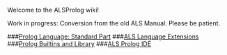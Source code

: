 Welcome to the ALSProlog wiki!

Work in progress: Conversion from the old ALS Manual.
Please be patient.

###[Prolog Language: Standard Part](https://github.com/AppliedLogicSystems/ALSProlog/wiki/1-The-Syntax-of-ALS-Prolog)
###[ALS Language Extensions](https://github.com/AppliedLogicSystems/ALSProlog/wiki/5-Abstract-Data-Types%3A-Structure-Definition)
###[Prolog Builtins and Library](https://github.com/AppliedLogicSystems/ALSProlog/wiki/Prolog-Builtins-and-Library)
###[ALS Prolog IDE](https://github.com/AppliedLogicSystems/ALSProlog/wiki/ALS-Prolog-IDE)